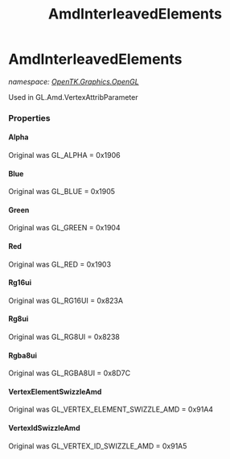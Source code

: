 ﻿---
title: AmdInterleavedElements
---

# AmdInterleavedElements
_namespace: [OpenTK.Graphics.OpenGL](N-OpenTK.Graphics.OpenGL.html)_

Used in GL.Amd.VertexAttribParameter



### Properties

#### Alpha
Original was GL_ALPHA = 0x1906
#### Blue
Original was GL_BLUE = 0x1905
#### Green
Original was GL_GREEN = 0x1904
#### Red
Original was GL_RED = 0x1903
#### Rg16ui
Original was GL_RG16UI = 0x823A
#### Rg8ui
Original was GL_RG8UI = 0x8238
#### Rgba8ui
Original was GL_RGBA8UI = 0x8D7C
#### VertexElementSwizzleAmd
Original was GL_VERTEX_ELEMENT_SWIZZLE_AMD = 0x91A4
#### VertexIdSwizzleAmd
Original was GL_VERTEX_ID_SWIZZLE_AMD = 0x91A5

